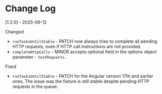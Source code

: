 # Change Log

[1.2.0] - 2025-09-12

Changed
* `runTasksUntilStable` - PATCH now always tries to complete all pending HTTP requests, even if HTTP call instructions are not provided.
* `completeHttpCalls` - MINOR accepts optional field in the options object parameter - `testRequests`.

Fixed
* `runTasksUntilStable` - PATCH for the Angular version 17th and earlier ones.
The issue was the fixture is still stable despite pending HTTP requests in the queue.
